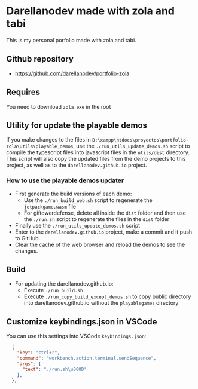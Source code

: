 # Darellanodev made with zola and tabi

This is my personal porfolio made with zola and tabi.

## Github repository

- <https://github.com/darellanodev/portfolio-zola>

## Requires

You need to download `zola.exe` in the root

## Utility for update the playable demos

If you make changes to the files in `D:\xampp\htdocs\proyectos\portfolio-zola\utils\playable_demos`, use the `./run_utils_update_demos.sh` script to compile the typescript files into javascript files in the `utils/dist` directory. This script will also copy the updated files from the demo projects to this project, as well as to the `darellanodev.github.io` project.

### How to use the playable demos updater

- First generate the build versions of each demo:
  - Use the `./run_build_web.sh` script to regenerate the `jetpackgame.wasm` file
  - For giftowerdefense, delete all inside the `dist` folder and then use the `./run.sh` script to regenerate the files in the `dist` folder
- Finally use the `./run_utils_update_demos.sh` script
- Enter to the `darellanodev.github.io` project, make a commit and it push to GitHub.
- Clear the cache of the web browser and reload the demos to see the changes.

## Build

- For updating the darellanodev.github.io:
  - Execute `./run_build.sh`
  - Execute `./run_copy_build_except_demos.sh` to copy public directory into darellanodev.github.io without the `playablegames` directory

## Customize keybindings.json in VSCode

You can use this settings into VSCode `keybindings.json`:

```json
  {
    "key": "ctrl+r",
    "command": "workbench.action.terminal.sendSequence",
    "args": {
      "text": "./run.sh\u000D"
    },
  },
```
